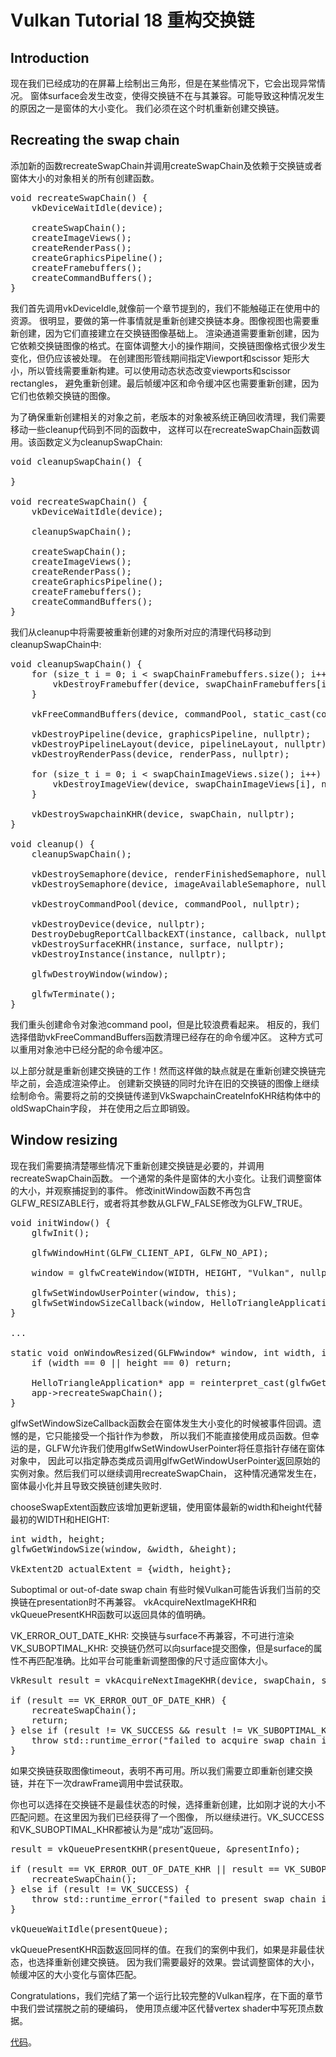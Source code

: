 # Vulkan Tutorial 18 重构交换链

## Introduction
现在我们已经成功的在屏幕上绘制出三角形，但是在某些情况下，它会出现异常情况。
窗体surface会发生改变，使得交换链不在与其兼容。可能导致这种情况发生的原因之一是窗体的大小变化。
我们必须在这个时机重新创建交换链。

## Recreating the swap chain
添加新的函数recreateSwapChain并调用createSwapChain及依赖于交换链或者窗体大小的对象相关的所有创建函数。

<pre>
void recreateSwapChain() {
    vkDeviceWaitIdle(device);

    createSwapChain();
    createImageViews();
    createRenderPass();
    createGraphicsPipeline();
    createFramebuffers();
    createCommandBuffers();
}
</pre>

我们首先调用vkDeviceIdle,就像前一个章节提到的，我们不能触碰正在使用中的资源。
很明显，要做的第一件事情就是重新创建交换链本身。图像视图也需要重新创建，因为它们直接建立在交换链图像基础上。
渲染通道需要重新创建，因为它依赖交换链图像的格式。在窗体调整大小的操作期间，交换链图像格式很少发生变化，但仍应该被处理。
在创建图形管线期间指定Viewport和scissor 矩形大小，所以管线需要重新构建。可以使用动态状态改变viewports和scissor rectangles，
避免重新创建。最后帧缓冲区和命令缓冲区也需要重新创建，因为它们也依赖交换链的图像。

为了确保重新创建相关的对象之前，老版本的对象被系统正确回收清理，我们需要移动一些cleanup代码到不同的函数中，
这样可以在recreateSwapChain函数调用。该函数定义为cleanupSwapChain:


<pre>
void cleanupSwapChain() {
    
}

void recreateSwapChain() {
    vkDeviceWaitIdle(device);
    
    cleanupSwapChain();

    createSwapChain();
    createImageViews();
    createRenderPass();
    createGraphicsPipeline();
    createFramebuffers();
    createCommandBuffers();
}
</pre>

我们从cleanup中将需要被重新创建的对象所对应的清理代码移动到cleanupSwapChain中:

<pre>
void cleanupSwapChain() {
    for (size_t i = 0; i < swapChainFramebuffers.size(); i++) {
        vkDestroyFramebuffer(device, swapChainFramebuffers[i], nullptr);
    }

    vkFreeCommandBuffers(device, commandPool, static_cast<uint32_t>(commandBuffers.size()), commandBuffers.data());

    vkDestroyPipeline(device, graphicsPipeline, nullptr);
    vkDestroyPipelineLayout(device, pipelineLayout, nullptr);
    vkDestroyRenderPass(device, renderPass, nullptr);

    for (size_t i = 0; i < swapChainImageViews.size(); i++) {
        vkDestroyImageView(device, swapChainImageViews[i], nullptr);
    }

    vkDestroySwapchainKHR(device, swapChain, nullptr);
}

void cleanup() {
    cleanupSwapChain();

    vkDestroySemaphore(device, renderFinishedSemaphore, nullptr);
    vkDestroySemaphore(device, imageAvailableSemaphore, nullptr);

    vkDestroyCommandPool(device, commandPool, nullptr);

    vkDestroyDevice(device, nullptr);
    DestroyDebugReportCallbackEXT(instance, callback, nullptr);
    vkDestroySurfaceKHR(instance, surface, nullptr);
    vkDestroyInstance(instance, nullptr);

    glfwDestroyWindow(window);

    glfwTerminate();
}
</pre>

我们重头创建命令对象池command pool，但是比较浪费看起来。
相反的，我们选择借助vkFreeCommandBuffers函数清理已经存在的命令缓冲区。
这种方式可以重用对象池中已经分配的命令缓冲区。

以上部分就是重新创建交换链的工作！然而这样做的缺点就是在重新创建交换链完毕之前，会造成渲染停止。
创建新交换链的同时允许在旧的交换链的图像上继续绘制命令。需要将之前的交换链传递到VkSwapchainCreateInfoKHR结构体中的oldSwapChain字段，
并在使用之后立即销毁。

## Window resizing
现在我们需要搞清楚哪些情况下重新创建交换链是必要的，并调用recreateSwapChain函数。
一个通常的条件是窗体的大小变化。让我们调整窗体的大小，并观察捕捉到的事件。
修改initWindow函数不再包含GLFW_RESIZABLE行，或者将其参数从GLFW_FALSE修改为GLFW_TRUE。


<pre>
void initWindow() {
    glfwInit();

    glfwWindowHint(GLFW_CLIENT_API, GLFW_NO_API);

    window = glfwCreateWindow(WIDTH, HEIGHT, "Vulkan", nullptr, nullptr);

    glfwSetWindowUserPointer(window, this);
    glfwSetWindowSizeCallback(window, HelloTriangleApplication::onWindowResized);
}

...

static void onWindowResized(GLFWwindow* window, int width, int height) {
    if (width == 0 || height == 0) return;

    HelloTriangleApplication* app = reinterpret_cast<HelloTriangleApplication*>(glfwGetWindowUserPointer(window));
    app->recreateSwapChain();
}
</pre>

glfwSetWindowSizeCallback函数会在窗体发生大小变化的时候被事件回调。遗憾的是，它只能接受一个指针作为参数，
所以我们不能直接使用成员函数。但幸运的是，GLFW允许我们使用glfwSetWindowUserPointer将任意指针存储在窗体对象中，
因此可以指定静态类成员调用glfwGetWindowUserPointer返回原始的实例对象。然后我们可以继续调用recreateSwapChain，
这种情况通常发生在，窗体最小化并且导致交换链创建失败时.

chooseSwapExtent函数应该增加更新逻辑，使用窗体最新的width和height代替最初的WIDTH和HEIGHT:

<pre>
int width, height;
glfwGetWindowSize(window, &width, &height);

VkExtent2D actualExtent = {width, height};
</pre>

Suboptimal or out-of-date swap chain
有些时候Vulkan可能告诉我们当前的交换链在presentation时不再兼容。
vkAcquireNextImageKHR和vkQueuePresentKHR函数可以返回具体的值明确。

VK_ERROR_OUT_DATE_KHR: 交换链与surface不再兼容，不可进行渲染
VK_SUBOPTIMAL_KHR: 交换链仍然可以向surface提交图像，但是surface的属性不再匹配准确。比如平台可能重新调整图像的尺寸适应窗体大小。

<pre>
VkResult result = vkAcquireNextImageKHR(device, swapChain, std::numeric_limits<uint64_t>::max(), imageAvailableSemaphore, VK_NULL_HANDLE, &imageIndex);

if (result == VK_ERROR_OUT_OF_DATE_KHR) {
    recreateSwapChain();
    return;
} else if (result != VK_SUCCESS && result != VK_SUBOPTIMAL_KHR) {
    throw std::runtime_error("failed to acquire swap chain image!");
}
</pre>


如果交换链获取图像timeout，表明不再可用。所以我们需要立即重新创建交换链，并在下一次drawFrame调用中尝试获取。

你也可以选择在交换链不是最佳状态的时候，选择重新创建，比如刚才说的大小不匹配问题。在这里因为我们已经获得了一个图像，
所以继续进行。VK_SUCCESS和VK_SUBOPTIMAL_KHR都被认为是“成功”返回码。

<pre>
result = vkQueuePresentKHR(presentQueue, &presentInfo);

if (result == VK_ERROR_OUT_OF_DATE_KHR || result == VK_SUBOPTIMAL_KHR) {
    recreateSwapChain();
} else if (result != VK_SUCCESS) {
    throw std::runtime_error("failed to present swap chain image!");
}

vkQueueWaitIdle(presentQueue);
</pre>

vkQueuePresentKHR函数返回同样的值。在我们的案例中我们，如果是非最佳状态，也选择重新创建交换链。
因为我们需要最好的效果。尝试调整窗体的大小，帧缓冲区的大小变化与窗体匹配。

Congratulations，我们完结了第一个运行比较完整的Vulkan程序，在下面的章节中我们尝试摆脱之前的硬编码，
使用顶点缓冲区代替vertex shader中写死顶点数据。

[代码](src/18.cpp)。
